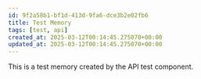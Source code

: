 ```yaml
---
id: 9f2a58b1-bf1d-413d-9fa6-dce3b2e02fb6
title: Test Memory
tags: [test, api]
created_at: 2025-03-12T00:14:45.275070+00:00
updated_at: 2025-03-12T00:14:45.275070+00:00
---
```


This is a test memory created by the API test component.
